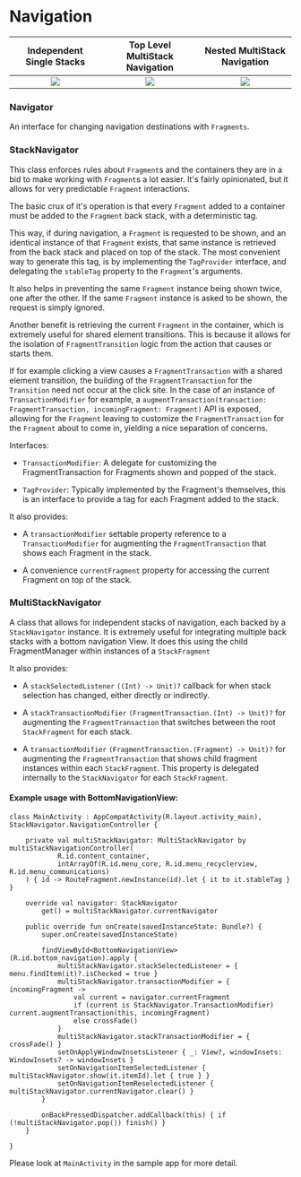 # Navigation

|                         Independent Single Stacks                          |                      Top Level MultiStack Navigation                       |                        Nested MultiStack Navigation                        |
|:--------------------------------------------------------------------------:|:--------------------------------------------------------------------------:|:--------------------------------------------------------------------------:|
| ![](https://cdn-images-1.medium.com/max/1600/1*OvyttYsUDHw1LP-SA8VRSw.gif) | ![](https://cdn-images-1.medium.com/max/1600/1*Rj7f7D3XfwUuXFlBnBSQ1A.gif) | ![](https://cdn-images-1.medium.com/max/1600/1*q1WqvY91CWlmAjdEiwbA_g.gif) |

### Navigator

An interface for changing navigation destinations with ```Fragments```.

### StackNavigator

This class enforces rules about ```Fragment```s and the containers they are in a bid to make working with ```Fragment```s a lot easier.
It's fairly opinionated, but it allows for very predictable ```Fragment``` interactions.

The basic crux of it's operation is that every ```Fragment``` added to a container must be added to the ```Fragment``` back stack, with a deterministic tag.

This way, if during navigation, a ```Fragment``` is requested to be shown, and an identical instance of that ```Fragment``` exists,
that same instance is retrieved from the back stack and placed on top of the stack. The most convenient way to generate this tag,
is by implementing the ```TagProvider``` interface, and delegating the ```stableTag``` property to the ```Fragment```'s arguments.

It also helps in preventing the same ```Fragment``` instance being shown twice, one after the other.
If the same ```Fragment``` instance is asked to be shown, the request is simply ignored.

Another benefit is retrieving the current ```Fragment``` in the container, which is extremely useful for shared element transitions.
This is because it allows for the isolation of ```FragmentTransition``` logic from the action that causes or starts them.

If for example clicking a view causes a ```FragmentTransaction``` with a shared element transition, the building of the ```FragmentTransaction``` for the ```Transition``` need not occur
at the click site. In the case of an instance of ```TransactionModifier``` for example, a ```augmentTransaction(transaction: FragmentTransaction, incomingFragment: Fragment)``` API is exposed,
allowing for the ```Fragment``` leaving to customize the ```FragmentTransaction``` for the ```Fragment``` about to come in, yielding a nice separation of concerns.

Interfaces:

* `TransactionModifier`: A delegate for customizing the FragmentTransaction for Fragments shown and popped of the stack.

* `TagProvider`: Typically implemented by the Fragment's themselves, this is an interface to provide a tag for each Fragment added to the stack.

It also provides:

* A ```transactionModifier``` settable property reference to a `TransactionModifier` for augmenting the ```FragmentTransaction``` that shows each Fragment in the stack.

* A convenience ```currentFragment``` property for accessing the current Fragment on top of the stack.

### MultiStackNavigator

A class that allows for independent stacks of navigation, each backed by a ```StackNavigator``` instance. It is extremely useful for integrating
multiple back stacks with a bottom navigation View. It does this using the child FragmentManager within instances of a ```StackFragment```

It also provides:

* A ```stackSelectedListener``` `((Int) -> Unit)?` callback for when stack selection has changed, either directly or indirectly.

* A ```stackTransactionModifier``` `(FragmentTransaction.(Int) -> Unit)?` for augmenting the ```FragmentTransaction``` that switches between the root ```StackFragment``` for each stack.

* A ```transactionModifier``` `(FragmentTransaction.(Fragment) -> Unit)?` for augmenting the ```FragmentTransaction``` that shows child fragment instances within each ```StackFragment```. This property is delegated internally to the ```StackNavigator``` for each ```StackFragment```.

#### Example usage with BottomNavigationView:

```
class MainActivity : AppCompatActivity(R.layout.activity_main), StackNavigator.NavigationController {

    private val multiStackNavigator: MultiStackNavigator by multiStackNavigationController(
            R.id.content_container,
            intArrayOf(R.id.menu_core, R.id.menu_recyclerview, R.id.menu_communications)
    ) { id -> RouteFragment.newInstance(id).let { it to it.stableTag } }

    override val navigator: StackNavigator
        get() = multiStackNavigator.currentNavigator

    public override fun onCreate(savedInstanceState: Bundle?) {
        super.onCreate(savedInstanceState)

        findViewById<BottomNavigationView>(R.id.bottom_navigation).apply {
            multiStackNavigator.stackSelectedListener = { menu.findItem(it)?.isChecked = true }
            multiStackNavigator.transactionModifier = { incomingFragment ->
                val current = navigator.currentFragment
                if (current is StackNavigator.TransactionModifier) current.augmentTransaction(this, incomingFragment)
                else crossFade()
            }
            multiStackNavigator.stackTransactionModifier = { crossFade() }
            setOnApplyWindowInsetsListener { _: View?, windowInsets: WindowInsets? -> windowInsets }
            setOnNavigationItemSelectedListener { multiStackNavigator.show(it.itemId).let { true } }
            setOnNavigationItemReselectedListener { multiStackNavigator.currentNavigator.clear() }
        }

        onBackPressedDispatcher.addCallback(this) { if (!multiStackNavigator.pop()) finish() }
    }

}
```

Please look at `MainActivity` in the sample app for more detail.
